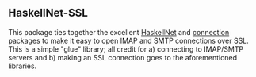 HaskellNet-SSL
--------------

This package ties together the excellent [HaskellNet][HaskellNet] and
[connection][connection] packages to make it easy to open IMAP and SMTP
connections over SSL.  This is a simple "glue" library; all credit for a)
connecting to IMAP/SMTP servers and b) making an SSL connection goes to the
aforementioned libraries.

[HaskellNet]: https://github.com/jtdaugherty/HaskellNet
[connection]: https://github.com/vincenthz/hs-connection
